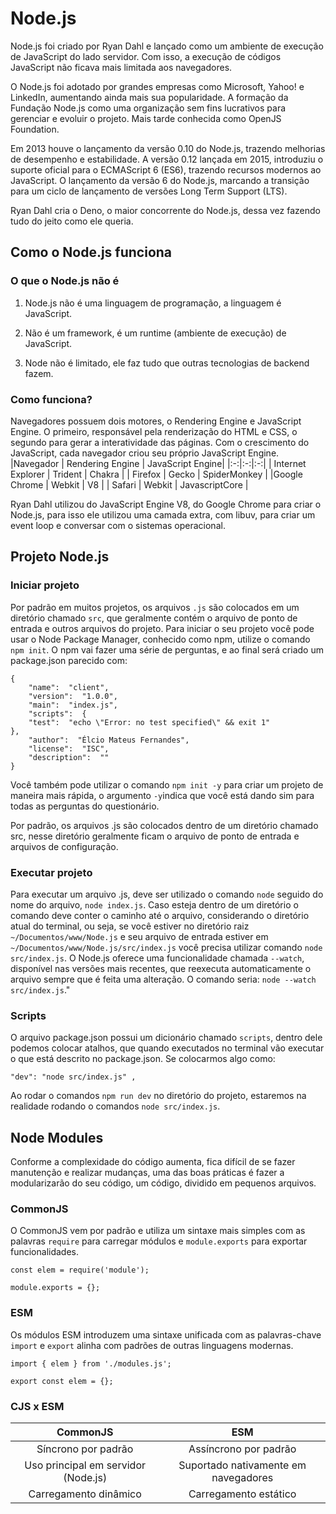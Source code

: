 ﻿# Node.js

Node.js foi criado por Ryan Dahl e lançado como um ambiente de execução de JavaScript do lado servidor. Com isso, a execução de códigos JavaScript não ficava mais limitada aos navegadores.

O Node.js foi adotado por grandes empresas como Microsoft, Yahoo! e LinkedIn, aumentando ainda mais sua popularidade. A formação da Fundação Node.js como uma organização sem fins lucrativos para gerenciar e evoluir o projeto. Mais tarde conhecida como OpenJS Foundation.

Em 2013 houve o lançamento da versão 0.10 do Node.js, trazendo melhorias de desempenho e estabilidade. A versão 0.12 lançada em 2015, introduziu o suporte oficial para o ECMAScript 6 (ES6), trazendo recursos modernos ao JavaScript. O lançamento da versão 6 do Node.js, marcando a transição para um ciclo de lançamento de versões Long Term Support (LTS).

Ryan Dahl cria o Deno, o maior concorrente do Node.js, dessa vez fazendo tudo do jeito como ele queria.

## Como o Node.js funciona

### O que o Node.js não é

 1. Node.js não é uma linguagem de programação, a linguagem é JavaScript.

 2. Não é um framework, é um runtime (ambiente de execução) de JavaScript.

 3. Node não é limitado, ele faz tudo que outras tecnologias de backend fazem.

### Como funciona?
Navegadores possuem dois motores, o Rendering Engine e JavaScript Engine. O primeiro, responsável pela renderização do HTML e CSS, o segundo para gerar a interatividade das páginas. Com o crescimento do JavaScript, cada navegador criou seu próprio JavaScript Engine.
|Navegador | Rendering Engine | JavaScript Engine|
|:-:|:-:|:-:|
| Internet Explorer | Trident | Chakra |
| Firefox | Gecko | SpiderMonkey | 
|Google Chrome | Webkit |  V8 |
| Safari | Webkit | JavascriptCore |

Ryan Dahl utilizou do JavaScript Engine V8, do Google Chrome para criar o Node.js, para isso ele utilizou uma camada extra, com libuv, para criar um event loop e conversar com o sistemas operacional.

## Projeto Node.js

### Iniciar projeto

Por padrão em muitos projetos, os arquivos `.js` são colocados em um diretório chamado `src`, que geralmente contém o arquivo de ponto de entrada e outros arquivos do projeto. Para iniciar o seu projeto você pode usar o Node Package Manager, conhecido como npm, utilize o comando `npm init`. O npm vai fazer uma série de perguntas, e ao final será criado um package.json parecido com:

```
{
	"name":  "client",
	"version":  "1.0.0",
	"main":  "index.js",
	"scripts":  {
	"test":  "echo \"Error: no test specified\" && exit 1"
},
	"author":  "Élcio Mateus Fernandes",
	"license":  "ISC",
	"description":  ""
}
```

Você também pode utilizar o comando `npm init -y` para criar um projeto de maneira mais rápida, o argumento `-y`indica que você está dando sim para todas as perguntas do questionário.

Por padrão, os arquivos .js são colocados dentro de um diretório chamado src, nesse diretório geralmente ficam o arquivo de ponto de entrada e arquivos de configuração.

### Executar projeto

Para executar um arquivo .js, deve ser utilizado o comando `node` seguido do nome do arquivo, `node index.js`. Caso esteja dentro de um diretório o comando deve conter o caminho até o arquivo, considerando o diretório atual do terminal, ou seja, se você estiver no diretório raiz `~/Documentos/www/Node.js` e seu arquivo de entrada estiver em `~/Documentos/www/Node.js/src/index.js` você precisa utilizar comando `node src/index.js`. O Node.js oferece uma funcionalidade chamada `--watch`, disponível nas versões mais recentes, que reexecuta automaticamente o arquivo sempre que é feita uma alteração. O comando seria: `node --watch src/index.js`."

### Scripts

O arquivo package.json possui um dicionário chamado `scripts`, dentro dele podemos colocar atalhos,  que quando executados no terminal vão executar o que está descrito no package.json. Se colocarmos algo como:
```
"dev": "node src/index.js" ,
```

Ao rodar o comandos `npm run dev` no diretório do projeto, estaremos na realidade rodando o comandos `node src/index.js`.

## Node Modules

Conforme a complexidade do código aumenta, fica difícil de se fazer manutenção e realizar mudanças, uma das boas práticas é fazer a modularizarão do seu código, um código, dividido em pequenos arquivos.

### CommonJS

O CommonJS vem por padrão e utiliza um sintaxe mais simples com as palavras `require` para carregar módulos e `module.exports` para exportar funcionalidades.
```
const elem = require('module');

module.exports = {};
```

### ESM
Os módulos ESM introduzem uma sintaxe unificada com as palavras-chave `import` e `export` alinha com padrões de outras linguagens modernas.
```
import { elem } from './modules.js';

export const elem = {};
```

### CJS x ESM

| CommonJS | ESM |
|:-:|:-:|
|Síncrono por padrão|Assíncrono por padrão|
|Uso principal em servidor (Node.js)|Suportado nativamente em navegadores|
|Carregamento dinâmico|Carregamento estático|


